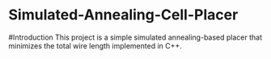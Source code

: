 # Simulated-Annealing-Cell-Placer
#Introduction
This project is a simple simulated annealing-based placer that minimizes the total wire length implemented in C++.
